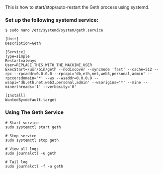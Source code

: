 This is how to start/stop/auto-restart the Geth process using systemd.

### Set up the following systemd service:

```
$ sudo nano /etc/systemd/system/geth.service

[Unit]
Description=Geth

[Service]
Type=simple
Restart=always
User=REPLACE_THIS_WITH_THE_MACHINE_USER
ExecStart=/usr/bin/geth --nodiscover --syncmode 'fast' --cache=512 --rpc --rpcaddr=0.0.0.0 --rpcapi='db,eth,net,web3,personal,admin' --rpccorsdomain='*' --ws --wsaddr=0.0.0.0 --wsapi='db,eth,net,web3,personal,admin' --wsorigins='*' --mine --minerthreads='1' --verbosity='0'

[Install]
WantedBy=default.target
```

### Using The Geth Service

```
# Start service
sudo systemctl start geth

# Stop service
sudo systemctl stop geth

# View all logs
sudo journalctl -u geth

# Tail log
sudo journalctl -f -u geth
```
